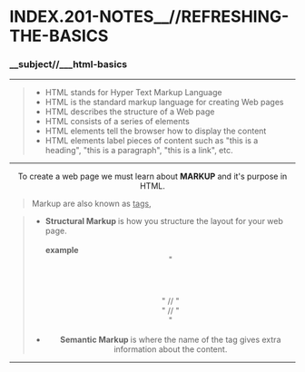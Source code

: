 # INDEX.201-NOTES__//REFRESHING-THE-BASICS

### __subject//___html-basics

<hr>
<blockquote>
<ul>
   <li>HTML stands for Hyper Text Markup Language</li>
   <li>HTML is the standard markup language for creating Web pages</li>
   <li>HTML describes the structure of a Web page</li>
   <li>HTML consists of a series of elements</li>
   <li>HTML elements tell the browser how to display the content</li>
   <li>HTML elements label pieces of content such as "this is a heading", "this is a paragraph", "this is a link", etc.</li>
</ul>
</blockquote>
<hr>


<center> To create a web page we must learn about <b> MARKUP</b> and it's purpose in HTML. </center>

> Markup are also known as <u>tags</u>,

<blockquote>
<ul>
   <li> <b> Structural Markup </b> is how you structure the layout for your web page.  </li>
<br>
<b>example</b>
<center> "<header> </header>"  //  "<main> </main>" //  "<footer> </footer>"  <center>
<br>
   <li> <b> Semantic Markup </b> is where the name of the tag gives extra information about the content.</li>
</ul>
</blockquote>

<hr>
